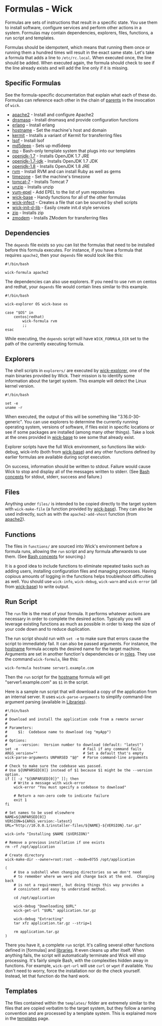 Formulas - Wick
===============

Formulas are sets of instructions that result in a specific state.  You use them to install software, configure services and perform other actions in a system.  Formulas may contain dependencies, explorers, files, functions, a run script and templates.

Formulas should be idempotent, which means that running them once or running them a hundred times will result in the exact same state.  Let's take a formula that adds a line to `/etc/rc.local`.  When executed once, the line should be added.  When executed again, the formula should check to see if the line already exists and will add the line only if it is missing.


Specific Formulas
-----------------

See the formula-specific documentation that explain what each of these do.  Formulas can reference each other in the chain of [parents] in the invocation of `wick`.

* [apache2] - Install and configure Apache2
* [dnsmasq] - Install dnsmasq and provide configuration functions
* [erlang] - Install erlang
* [hostname] - Set the machine's host and domain
* [kermit] - Installs a variant of Kermit for transferring files
* [lsof] - Install lsof
* [md5deep] - Sets up md5deep
* [mo] - Bash-only template system that plugs into our templates
* [openjdk-1.7] - Installs OpenJDK 1.7 JRE
* [openjdk-1.7-jdk] - Installs OpenJDK 1.7 JDK
* [openjdk-1.8] - Installs OpenJDK 1.8 JRE
* [rvm] - Install RVM and can install Ruby as well as gems
* [timezone] - Set the machine's timezone
* [tomcat-7] - Installs Tomcat 7
* [unzip] - Installs unzip
* [yum-epel] - Add EPEL to the list of yum repositories
* [wick-base] - Handy functions for all of the other formulas
* [wick-infect] - Creates a file that can be sourced by shell scripts
* [wick-init-d-lib] - Easily create init.d style services
* [zip] - Installs zip
* [zmodem] - Installs ZModem for transferring files


Dependencies
------------

The `depends` file exists so you can list the formulas that need to be installed before this formula executes.  For instance, if you have a formula that requires `apache2`, then your `depends` file would look like this:

    #!/bin/bash

    wick-formula apache2

The dependencies can also use explorers.  If you need to use rvm on centos and redhat, your `depends` file would contain lines similar to this example.

    #!/bin/bash

    wick-explorer OS wick-base os

    case "$OS" in
        centos|redhat)
            wick-formula rvm
            ;;
    esac

While executing, the `depends` script will have `WICK_FORMULA_DIR` set to the path of the currently executing formula.


Explorers
---------

The shell scripts in `explorers/` are executed by [wick-explorer], one of the main binaries provided by Wick.  Their mission is to identify some information about the target system.  This example will detect the Linux kernel version.

    #!/bin/bash

    set -e
    uname -r

When executed, the output of this will be something like "3.16.0-30-generic".  You can use explorers to determine the currently running operating system, versions of software, if files exist in specific locations or see if some packages are installed (among many other things).  Take a look at the ones provided in [wick-base] to see some that already exist.

Explorer scripts have the full Wick environment, so functions like wick-debug, wick-info (both from [wick-base]) and any other functions defined by earlier formulas are available during script execution.

On success, information should be written to stdout.  Failure would cause Wick to stop and display all of the messages written to stderr.  (See [Bash concepts] for stdout, stderr, success and failure.)


Files
-----

Anything under `files/` is intended to be copied directly to the target system with `wick-make-file` (a function provided by [wick-base]).  They can also be used indirectly, such as with the `apache2-add-vhost` function (from [apache2]).


Functions
---------

The files in `functions/` are sourced into Wick's environment before a formula runs, allowing the `run` script and any formula afterwards to use them.  (See [Bash concepts] for sourcing.)

It is a good idea to include functions to eliminate repeated tasks such as adding users, installing configuration files and managing processes.  Having copious amounts of logging in the functions helps troubleshoot difficulties as well.  You should use `wick-info`, `wick-debug`, `wick-warn` and `wick-error` (all from [wick-base]) to write output.


Run Script
----------

The `run` file is the meat of your formula.  It performs whatever actions are necessary in order to complete the desired action.  Typically you will leverage existing functions as much as possible in order to keep the size of your code down and to reduce duplication.

The run script should run with `set -e` to make sure that errors cause the script to immediately fail.  It can also be passed arguments.  For instance, the [hostname] formula accepts the desired name for the target machine.  Arguments are set in another function's dependencies or in [roles].  They use the command `wick-formula`, like this:

    wick-formula hostname server1.example.com

Then the `run` script for the [hostname] formula will get "server1.example.com" as `$1` in the script.

Here is a sample run script that will download a copy of the application from an internal server.  It uses `wick-parse-arguments` to simplify command-line argument parsing (available in [Libraries]).

    #!/bin/bash
    #
    # Download and install the application code from a remote server
    #
    # Parameters:
    #     $1:  Codebase name to download (eg "myApp")
    #
    # Options:
    #     --version:  Version number to download (default: "latest")
    set -e                              # Fail if any command fails
    ARGS_version=""                     # Set a default that's empty
    wick-parse-arguments UNPARSED "$@"  # Parse command-line arguments

    # Check to make sure the codebase was passed.
    # Use ${UNPARSED[0]} instead of $1 because $1 might be the --version option.
    if [[ -z "${UNPARSED[0]}" ]]; then
        # Write a message with wick-error
        wick-error "You must specify a codebase to download"

        # Return a non-zero code to indicate failure
        exit 1
    fi

    # Set names to be used elsewhere
    NAME=${UNPARSED[0]}
    VERSION=${ARGS_version:-latest}
    URL="http://10.0.0.1/installer-files/${NAME}-${VERSION}.tar.gz"

    wick-info "Installing $NAME ($VERSION)"

    # Remove a previous installation if one exists
    rm -rf /opt/application

    # Create directory
    wick-make-dir --owner=root:root --mode=0755 /opt/application

    (
        # Use a subshell when changing directories so we don't need
        # to remember where we were and change back at the end.  Changing back
        # is not a requirement, but doing things this way provides a
        # consistent and easy to understand method.

        cd /opt/application

        wick-debug "Downloading $URL"
        wick-get-url "$URL" application.tar.gz

        wick-debug "Extracting"
        tar xfz application.tar.gz --strip=1

        rm application.tar.gz
    )

There you have it, a complete `run` script.  It's calling several other functions defined in [formulas] and [libraries].  It even cleans up after itself.  When anything fails, the script will automatically terminate and Wick will stop processing.  It's fairly simple Bash, with the complexities hidden away in functions.  For example, `wick-get-url` will use `curl` or `wget` if available.  You don't need to worry, force the installation nor do the check yourself.  Instead, let that function do the hard work.


Templates
---------

The files contained within the `templates/` folder are extremely similar to the files that are copied verbatim to the target system, but they follow a naming convention and are processed by a template system.  This is explained more in the [templates] page.


[apache2]: apache2/README.md
[Bash Concepts]: ../doc/bash-concepts.md
[dnsmasq]: dnsmasq/README.md
[erlang]: erlang/README.md
[hostname]: hostname/README.md
[kermit]: kermit/README.md
[Libraries]: ../lib/README.md
[lsof]: lsof/README.md
[md5deep]: md5deep/README.md
[mo]: mo/README.md
[openjdk-1.7]: openjdk-1.7/README.md
[openjdk-1.7-jdk]: openjdk-1.7-jdk/README.md
[openjdk-1.8]: openjdk-1.8/README.md
[parents]: ../doc/parents.md
[roles]: ../roles/README.md
[rvm]: rvm/README.md
[templates]: ../doc/templates.md
[timezone]: timezone/README.md
[tomcat-7]: tomcat-7/README.md
[unzip]: unzip/README.md
[yum-epel]: yum-epel/README.md
[wick-base]: wick-base/README.md
[wick-explorer]: ../bin/README.md
[wick-infect]: wick-infect/README.md
[wick-init-d-lib]: wick-init-d-lib/README.md
[zip]: zip/README.md
[zmodem]: zmodem/README.md
